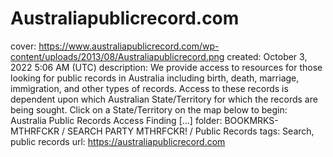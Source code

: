 # Australiapublicrecord.com

cover: https://www.australiapublicrecord.com/wp-content/uploads/2013/08/Australiapublicrecord.png
created: October 3, 2022 5:06 AM (UTC)
description: We provide access to resources for those looking for public records in Australia including birth, death, marriage, immigration, and other types of records. Access to these records is dependent upon which Australian State/Territory for which the records are being sought. Click on a State/Territory on the map below to begin: Australia Public Records Access Finding […]
folder: BOOKMRKS-MTHRFCKR / SEARCH PARTY MTHRFCKR! / Public Records
tags: Search, public records
url: https://australiapublicrecord.com